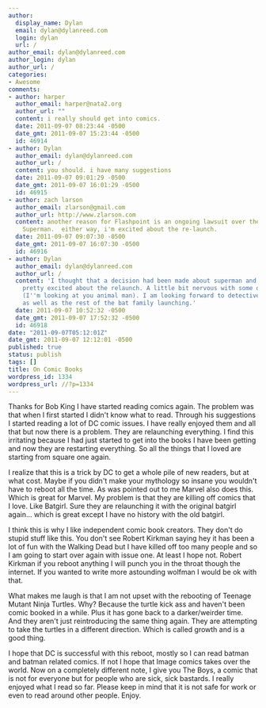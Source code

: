 ```yaml
---
author:
  display_name: Dylan
  email: dylan@dylanreed.com
  login: dylan
  url: /
author_email: dylan@dylanreed.com
author_login: dylan
author_url: /
categories:
- Awesome
comments:
- author: harper
  author_email: harper@nata2.org
  author_url: ""
  content: i really should get into comics.
  date: 2011-09-07 08:23:44 -0500
  date_gmt: 2011-09-07 15:23:44 -0500
  id: 46914
- author: Dylan
  author_email: dylan@dylanreed.com
  author_url: /
  content: you should. i have many suggestions
  date: 2011-09-07 09:01:29 -0500
  date_gmt: 2011-09-07 16:01:29 -0500
  id: 46915
- author: zach larson
  author_email: zlarson@gmail.com
  author_url: http://www.zlarson.com
  content: another reason for Flashpoint is an ongoing lawsuit over the rights to
    Superman.  either way, i'm excited about the re-launch.
  date: 2011-09-07 09:07:30 -0500
  date_gmt: 2011-09-07 16:07:30 -0500
  id: 46916
- author: Dylan
  author_email: dylan@dylanreed.com
  author_url: /
  content: 'I thought that a decision had been made about superman and DC won. I am
    pretty excited about the relaunch. A little bit nervous with some of the titles
    (I''m looking at you animal man). I am looking forward to detective comics #1
    as well as the rest of the bat family launching.'
  date: 2011-09-07 10:52:32 -0500
  date_gmt: 2011-09-07 17:52:32 -0500
  id: 46918
date: "2011-09-07T05:12:01Z"
date_gmt: 2011-09-07 12:12:01 -0500
published: true
status: publish
tags: []
title: On Comic Books
wordpress_id: 1334
wordpress_url: //?p=1334
---
```


Thanks for Bob King I have started reading comics again. The problem was that when I first started I didn't know what to read. Through his suggestions I started reading a lot of DC comic issues. I have really enjoyed them and all that but now there is a problem. They are relaunching everything. I find this irritating because I had just started to get into the books I have been getting and now they are restarting everything. So all the things that I loved are starting from square one again.

I realize that this is a trick by DC to get a whole pile of new readers, but at what cost. Maybe if you didn't make your mythology so insane you wouldn't have to reboot all the time. As was pointed out to me Marvel also does this. Which is great for Marvel. My problem is that they are killing off comics that I love. Like Batgirl. Sure they are relaunching it with the original batgirl again... which is great except I have no history with the old batgirl.

I think this is why I like independent comic book creators. They don't do stupid stuff like this. You don't see Robert Kirkman saying hey it has been a lot of fun with the Walking Dead but I have killed off too many people and so I am going to start over again with issue one. At least I hope not. Robert Kirkman if you reboot anything I will punch you in the throat though the internet. If you wanted to write more astounding wolfman I would be ok with that.

What makes me laugh is that I am not upset with the rebooting of Teenage Mutant Ninja Turtles. Why? Because the turtle kick ass and haven't been comic booked in a while. Plus it has gone back to a darker/weirder time. And they aren't just reintroducing the same thing again. They are attempting to take the turtles in a different direction. Which is called growth and is a good thing.

I hope that DC is successful with this reboot, mostly so I can read batman and batman related comics. If not I hope that Image comics takes over the world. Now on a completely different note, I give you The Boys, a comic that is not for everyone but for people who are sick, sick bastards. I really enjoyed what I read so far. Please keep in mind that it is not safe for work or even to read around other people. Enjoy.

  

